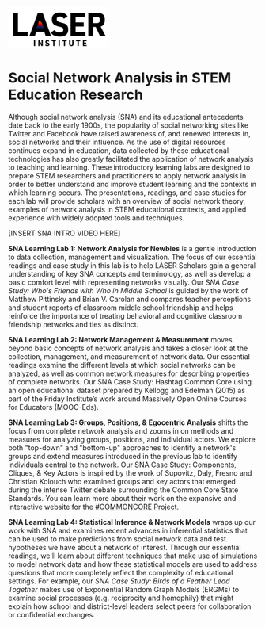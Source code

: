 <img src="lab-0/img/laser-logo-color.jpg" width="40%"/>

# Social Network Analysis in STEM Education Research

Although social network analysis (SNA) and its educational antecedents date back to the early 1900s, the popularity of social networking sites like Twitter and Facebook have raised awareness of, and renewed interests in, social networks and their influence. As the use of digital resources continues expand in education, data collected by these educational technologies has also greatly facilitated the application of network analysis to teaching and learning. These introductory learning labs are designed to prepare STEM researchers and practitioners to apply network analysis in order to better understand and improve student learning and the contexts in which learning occurs. The presentations, readings, and case studies for each lab will provide scholars with an overview of social network theory, examples of network analysis in STEM educational contexts, and applied experience with widely adopted tools and techniques.

[INSERT SNA INTRO VIDEO HERE]

**SNA Learning Lab 1: Network Analysis for Newbies** is a gentle introduction to data collection, management and visualization. The focus of our essential readings and case study in this lab is to help LASER Scholars gain a general understanding of key SNA concepts and terminology, as well as develop a basic comfort level with representing networks visually. Our S*NA Case Study: Who's Friends with Who in Middle School* is guided by the work of Matthew Pittinsky and Brian V. Carolan and compares teacher perceptions and student reports of classroom middle school friendship and helps reinforce the importance of treating behavioral and cognitive classroom friendship networks and ties as distinct.

**SNA Learning Lab 2: Network Management & Measurement** moves beyond basic concepts of network analysis and takes a closer look at the collection, management, and measurement of network data. Our essential readings examine the different levels at which social networks can be analyzed, as well as common network measures for describing properties of complete networks. Our SNA Case Study: Hashtag Common Core using an open educational dataset prepared by Kellogg and Edelman (2015) as part of the Friday Institute’s work around Massively Open Online Courses for Educators (MOOC-Eds).

**SNA Learning Lab 3: Groups, Positions, & Egocentric Analysis** shifts the focus from complete network analysis and zooms in on methods and measures for analyzing groups, positions, and individual actors. We explore both "top-down" and "bottom-up" approaches to identify a network's groups and extend measures introduced in the previous lab to identify individuals central to the network. Our SNA Case Study: Components, Cliques, & Key Actors is inspired by the work of Supovitz, Daly, Fresno and Christian Kolouch who examined groups and key actors that emerged during the intense Twitter debate surrounding the Common Core State Standards. You can learn more about their work on the expansive and interactive website for the [#COMMONCORE Project](https://www.hashtagcommoncore.com/).

**SNA Learning Lab 4: Statistical Inference & Network Models** wraps up our work with SNA and examines recent advances in inferential statistics that can be used to make predictions from social network data and test hypotheses we have about a network of interest. Through our essential readings, we'll learn about different techniques that make use of simulations to model network data and how these statistical models are used to address questions that more completely reflect the complexity of educational settings. For example, our *SNA Case Study: Birds of a Feather Lead Together* makes use of Exponential Random Graph Models (ERGMs) to examine social processes (e.g. reciprocity and homophily) that might explain how school and district-level leaders select peers for collaboration or confidential exchanges.
